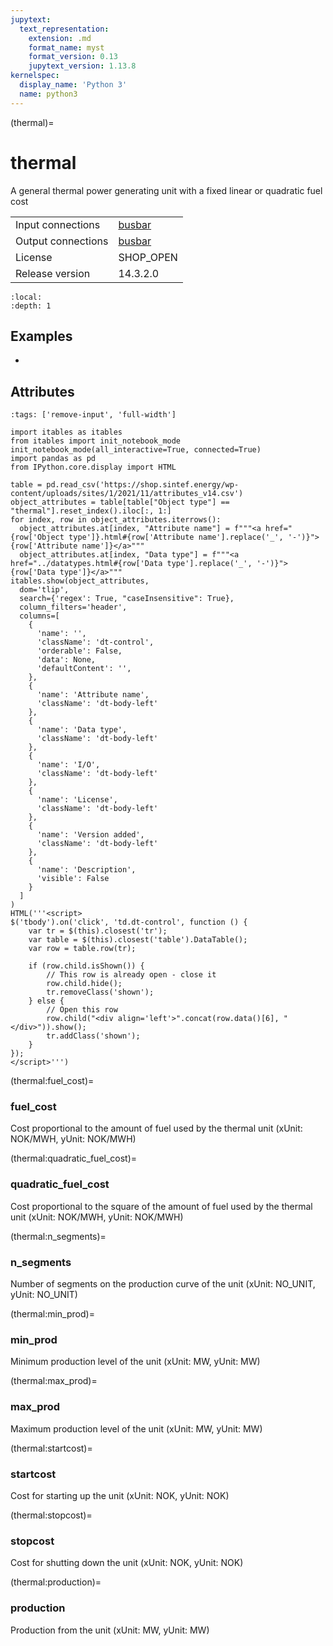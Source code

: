 ```yaml
---
jupytext:
  text_representation:
    extension: .md
    format_name: myst
    format_version: 0.13
    jupytext_version: 1.13.8
kernelspec:
  display_name: 'Python 3'
  name: python3
---
```


(thermal)=
# thermal
A general thermal power generating unit with a fixed linear or quadratic fuel cost

|   |   |
|---|---|
|Input connections|<a href="busbar.html">busbar</a>|
|Output connections|<a href="busbar.html">busbar</a>|
|License|SHOP_OPEN|
|Release version|14.3.2.0|

```{contents}
:local:
:depth: 1
```



## Examples
  - [](power-flow-example)
  



## Attributes
```{code-cell} ipython3
:tags: ['remove-input', 'full-width']

import itables as itables
from itables import init_notebook_mode
init_notebook_mode(all_interactive=True, connected=True)
import pandas as pd
from IPython.core.display import HTML

table = pd.read_csv('https://shop.sintef.energy/wp-content/uploads/sites/1/2021/11/attributes_v14.csv')
object_attributes = table[table["Object type"] == "thermal"].reset_index().iloc[:, 1:]
for index, row in object_attributes.iterrows():
  object_attributes.at[index, "Attribute name"] = f"""<a href="{row['Object type']}.html#{row['Attribute name'].replace('_', '-')}">{row['Attribute name']}</a>"""
  object_attributes.at[index, "Data type"] = f"""<a href="../datatypes.html#{row['Data type'].replace('_', '-')}">{row['Data type']}</a>"""
itables.show(object_attributes,
  dom='tlip',
  search={'regex': True, "caseInsensitive": True},
  column_filters='header',
  columns=[
    {
      'name': '',
      'className': 'dt-control',
      'orderable': False,
      'data': None,
      'defaultContent': '',
    },
    {
      'name': 'Attribute name',
      'className': 'dt-body-left'
    },
    {
      'name': 'Data type',
      'className': 'dt-body-left'
    },
    {
      'name': 'I/O',
      'className': 'dt-body-left'
    },
    {
      'name': 'License',
      'className': 'dt-body-left'
    },
    {
      'name': 'Version added',
      'className': 'dt-body-left'
    },
    {
      'name': 'Description',
      'visible': False
    }
  ]
)
HTML('''<script>
$('tbody').on('click', 'td.dt-control', function () {
    var tr = $(this).closest('tr');
    var table = $(this).closest('table').DataTable();
    var row = table.row(tr);

    if (row.child.isShown()) {
        // This row is already open - close it
        row.child.hide();
        tr.removeClass('shown');
    } else {
        // Open this row
        row.child("<div align='left'>".concat(row.data()[6], "</div>")).show();
        tr.addClass('shown');
    }
});
</script>''')
```

(thermal:fuel_cost)=
### fuel_cost
Cost proportional to the amount of fuel used by the thermal unit (xUnit: NOK/MWH, yUnit: NOK/MWH)


(thermal:quadratic_fuel_cost)=
### quadratic_fuel_cost
Cost proportional to the square of the amount of fuel used by the thermal unit (xUnit: NOK/MWH, yUnit: NOK/MWH)


(thermal:n_segments)=
### n_segments
Number of segments on the production curve of the unit (xUnit: NO_UNIT, yUnit: NO_UNIT)


(thermal:min_prod)=
### min_prod
Minimum production level of the unit (xUnit: MW, yUnit: MW)


(thermal:max_prod)=
### max_prod
Maximum production level of the unit (xUnit: MW, yUnit: MW)


(thermal:startcost)=
### startcost
Cost for starting up the unit (xUnit: NOK, yUnit: NOK)


(thermal:stopcost)=
### stopcost
Cost for shutting down the unit (xUnit: NOK, yUnit: NOK)


(thermal:production)=
### production
Production from the unit (xUnit: MW, yUnit: MW)



